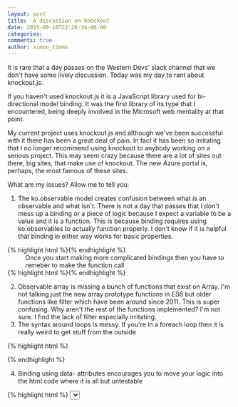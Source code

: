 ```yaml
---
layout: post
title:  A discussion on knockout
date: 2015-09-10T22:26:34-06:00
categories:
comments: true
author: simon_timms
---
```


It is rare that a day passes on the Western Devs' slack channel that we don't have some lively discussion. Today was my day to rant about knockout.js. 

If you haven't used knockout.js it is a JavaScript library used for bi-directional model binding. It was the first library of its type that I encountered, being deeply involved in the Microsoft web mentality at that point. 

My current project uses knockout.js and although we've been successful with it there has been a great deal of pain. In fact it has been so irritating that I no longer recommend using knockout to anybody working on a serious project. This may seem crazy because there are a lot of sites out there, big sites, that make use of knockout. The new Azure portal is, perhaps, the most famous of these sites.

What are my issues? Allow me to tell you: 

<ol>
	<li> The ko.observable model creates confusion between what is an observable and what isn't. There is not a day that passes that I don't mess up a binding or a piece of logic because I expect a variable to be a value and it is a function. This is because binding requires using ko.observables to actually function properly. I don't know if it is helpful that binding in either way works for basic properties.
	</li>
</ol>
{% highlight html %}
<span data-bind="someproperty"/>
​
<span data-bind="someproperty()"/>
{% endhighlight %}

<div style="margin-left: 40px">
Once you start making more complicated bindings then you have to remeber to make the function call
</div>
{% highlight html %}
<span data-bind="someproperty() + 1"/>
​{% endhighlight %}

<ol start="2">
<li>Observable array is missing a bunch of functions that exist on Array. I'm not talking just the new array prototype functions in ES6 but older functions like filter which have been around since 2011. This is super confusing. Why aren't the rest of the functions implemented? I'm not sure. I find the lack of filter especially irritating.</li> 

<li>The syntax around loops is messy. If you're in a foreach loop then it is really weird to get stuff from the outside</li>
</ol>

{% highlight html %}
<tbody data-bind="foreach: somecollection">
	<tr>
		<td data-bind="text: rowvalue"/>
		<td data-bind="text: $parents[0].valueFromOuterModel"/>
	</tr>
</tbody>	
​{% endhighlight %}


<ol start="4">
<li>Binding using data- attributes encourages you to move your logic into the html code where it is all but untestable 
</li>
</ol>
{% highlight html %}
<select class="form-control" data-bind="value: item.State, 
		attr:{'name': 'StateDropdown' + rowSuffix }, 
		foreach: $parents[1].states().filter(function(item){ return item.Value() == $parents[0].State() || $parents[1].rows().map(function(row){return row.State();}).indexOf(item.Value()) < 0;}) ">
{% endhighlight %}

<div style="margin-left: 40px">
Dave White called me to the carpet for this complaint. "Why aren't you doing your filtering in the model?" he asked. Quite right, I should be doing it in the model and I, indeed, refactored the code later to do that. The point was that because you're doing the bindings in the html it is easy to fall into the lazy trap of just leaving it. Maybe knockout shouldn't support expressions in the data-bindings. 
</div>
<ol start="5">
<li>
	<p>Knockout supports creating components but these are rendered at a non-deterministic time. This means that if you want to do something after the component has rendered you're pretty much left guessing. You can't do it right after you call the model bind because that is defered and as there is no componentHasMounted equivilent to hook into you can't do it there. If you wanted to, say, add an autocomplete to a dynamically added text box then when would you call that code? </p>
	<p>

I honestly don't know. I've tried just setting a timeout and I've also tried hooking into mutation observers. The first is hacky and the second has limited browser support. 
</p>
<p>
<b>Update:</b> Dave and I poked about a bit and there might be a solution in using synchronous components, I'll experiment and update some more. 
</p>
</li>
</ol>
Amir asked what I would use instead. React. Maybe Areulia, although I haven't explored it enough yet. 